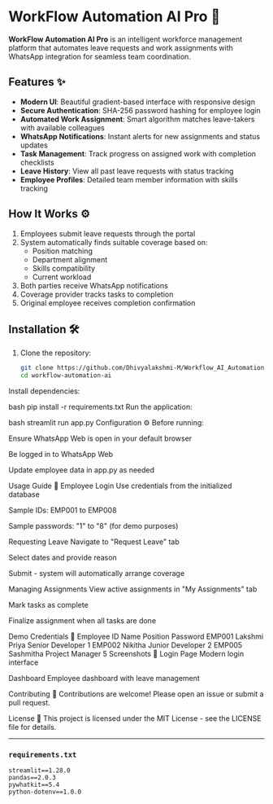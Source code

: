 # WorkFlow Automation AI Pro 🤖

**WorkFlow Automation AI Pro** is an intelligent workforce management platform that automates leave requests and work assignments with WhatsApp integration for seamless team coordination.

## Features ✨

- **Modern UI**: Beautiful gradient-based interface with responsive design
- **Secure Authentication**: SHA-256 password hashing for employee login
- **Automated Work Assignment**: Smart algorithm matches leave-takers with available colleagues
- **WhatsApp Notifications**: Instant alerts for new assignments and status updates
- **Task Management**: Track progress on assigned work with completion checklists
- **Leave History**: View all past leave requests with status tracking
- **Employee Profiles**: Detailed team member information with skills tracking

## How It Works ⚙️

1. Employees submit leave requests through the portal
2. System automatically finds suitable coverage based on:
   - Position matching
   - Department alignment
   - Skills compatibility
   - Current workload
3. Both parties receive WhatsApp notifications
4. Coverage provider tracks tasks to completion
5. Original employee receives completion confirmation

## Installation 🛠️

1. Clone the repository:
   ```bash
   git clone https://github.com/Dhivyalakshmi-M/Workflow_AI_Automation_system
   cd workflow-automation-ai
Install dependencies:

bash
pip install -r requirements.txt
Run the application:

bash
streamlit run app.py
Configuration ⚙️
Before running:

Ensure WhatsApp Web is open in your default browser

Be logged in to WhatsApp Web

Update employee data in app.py as needed

Usage Guide 📖
Employee Login
Use credentials from the initialized database

Sample IDs: EMP001 to EMP008

Sample passwords: "1" to "8" (for demo purposes)

Requesting Leave
Navigate to "Request Leave" tab

Select dates and provide reason

Submit - system will automatically arrange coverage

Managing Assignments
View active assignments in "My Assignments" tab

Mark tasks as complete

Finalize assignment when all tasks are done

Demo Credentials 👤
Employee ID	Name	Position	Password
EMP001	Lakshmi Priya	Senior Developer	1
EMP002	Nikitha	Junior Developer	2
EMP005	Sashmitha	Project Manager	5
Screenshots 📸
Login Page
Modern login interface

Dashboard
Employee dashboard with leave management

Contributing 🤝
Contributions are welcome! Please open an issue or submit a pull request.

License 📄
This project is licensed under the MIT License - see the LICENSE file for details.


---

### `requirements.txt`

```text
streamlit==1.28.0
pandas==2.0.3
pywhatkit==5.4
python-dotenv==1.0.0

